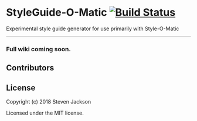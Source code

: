 StyleGuide-O-Matic [![Build Status](https://travis-ci.org/sdjack/StyleGuide-O-Matic.svg?branch=master)](https://travis-ci.org/sdjack/StyleGuide-O-Matic)
================

Experimental style guide generator for use primarily with Style-O-Matic

---

### Full wiki coming soon.

## Contributors
## License
Copyright (c) 2018 Steven Jackson

Licensed under the MIT license.
